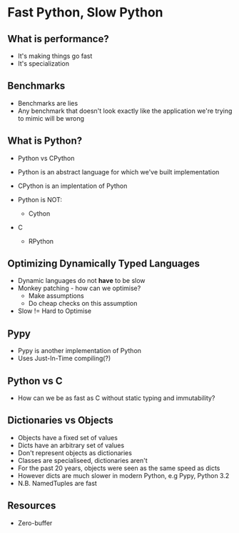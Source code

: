 # Fast Python, Slow Python

## What is performance?

- It's making things go fast
- It's specialization

## Benchmarks

- Benchmarks are lies
- Any benchmark that doesn't look exactly like the application we're trying to mimic
will be wrong

## What is Python?

- Python vs CPython
- Python is an abstract language for which we've built implementation
- CPython is an implentation of Python

- Python is NOT:
    - Cython
 - C
    - RPython

## Optimizing Dynamically Typed Languages

- Dynamic languages do not **have** to be slow
- Monkey patching - how can we optimise?
    - Make assumptions
    - Do cheap checks on this assumption
- Slow != Hard to Optimise

## Pypy

- Pypy is another implementation of Python
- Uses Just-In-Time compiling(?)

## Python vs C

- How can we be as fast as C without static typing and immutability?

## Dictionaries vs Objects

- Objects have a fixed set of values
- Dicts have an arbitrary set of values
- Don't represent objects as dictionaries
- Classes are specialiseed, dictionaries aren't
- For the past 20 years, objects were seen as the same speed as dicts
- However dicts are much slower in modern Python, e.g Pypy, Python 3.2
- N.B. NamedTuples are fast

## Resources

- Zero-buffer


